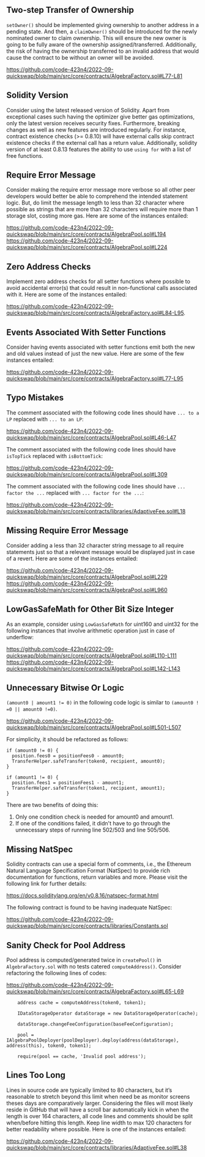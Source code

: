 ## Two-step Transfer of Ownership
`setOwner()` should be implemented giving ownership to another address in a pending state. And then, a `claimOwner()` should be introduced for the newly nominated owner to claim ownership. This will ensure the new owner is going to be fully aware of the ownership assigned/transferred. Additionally, the risk of having the ownership transferred to an invalid address that would cause the contract to be without an owner will be avoided.

https://github.com/code-423n4/2022-09-quickswap/blob/main/src/core/contracts/AlgebraFactory.sol#L77-L81

## Solidity Version
Consider using the latest released version of Solidity. Apart from exceptional cases such having the optimizer give better gas optimizations, only the latest version receives security fixes. Furthermore, breaking changes as well as new features are introduced regularly. For instance, contract existence checks (>= 0.8.10) will have external calls skip contract existence checks if the external call has a return value. Additionally, solidity version of at least 0.8.13 features the ability to use `using for` with a list of free functions.

## Require Error Message
Consider making the require error message more verbose so all other peer developers would better be able to comprehend the intended statement logic. But, do limit the message length to less than 32 character where possible as strings that are more than 32 characters will require more than 1 storage slot, costing more gas. Here are some of the instances entailed:

https://github.com/code-423n4/2022-09-quickswap/blob/main/src/core/contracts/AlgebraPool.sol#L194
https://github.com/code-423n4/2022-09-quickswap/blob/main/src/core/contracts/AlgebraPool.sol#L224

## Zero Address Checks
Implement zero address checks for all setter functions where possible to avoid accidental error(s) that could result in non-functional calls associated with it. Here are some of the instances entailed:

https://github.com/code-423n4/2022-09-quickswap/blob/main/src/core/contracts/AlgebraFactory.sol#L84-L95.

## Events Associated With Setter Functions
Consider having events associated with setter functions emit both the new and old values instead of just the new value. Here are some of the few instances entailed:

https://github.com/code-423n4/2022-09-quickswap/blob/main/src/core/contracts/AlgebraFactory.sol#L77-L95

## Typo Mistakes
The comment associated with the following code lines should have `... to a LP` replaced with `... to an LP`:

https://github.com/code-423n4/2022-09-quickswap/blob/main/src/core/contracts/AlgebraPool.sol#L46-L47

The comment associated with the following code lines should have `isTopTick` replaced with `isBottomTick`:

https://github.com/code-423n4/2022-09-quickswap/blob/main/src/core/contracts/AlgebraPool.sol#L309

The comment associated with the following code lines should have `... factor the ...` replaced with `... factor for the ...`:

https://github.com/code-423n4/2022-09-quickswap/blob/main/src/core/contracts/libraries/AdaptiveFee.sol#L18

## Missing Require Error Message
Consider adding a less than 32 character string message to all require statements just so that a relevant message would be displayed just in case of a revert. Here are some of the instances entailed:

https://github.com/code-423n4/2022-09-quickswap/blob/main/src/core/contracts/AlgebraPool.sol#L229
https://github.com/code-423n4/2022-09-quickswap/blob/main/src/core/contracts/AlgebraPool.sol#L960

## LowGasSafeMath for Other Bit Size Integer
As an example, consider using `LowGasSafeMath` for uint160 and uint32 for the following instances that involve arithmetic operation just in case of underflow:

https://github.com/code-423n4/2022-09-quickswap/blob/main/src/core/contracts/AlgebraPool.sol#L110-L111
https://github.com/code-423n4/2022-09-quickswap/blob/main/src/core/contracts/AlgebraPool.sol#L142-L143

## Unnecessary Bitwise Or Logic
`(amount0 | amount1 != 0)` in the following code logic is similar to `(amount0 ! =0 || amount0 !=0)`.

https://github.com/code-423n4/2022-09-quickswap/blob/main/src/core/contracts/AlgebraPool.sol#L501-L507

For simplicity, it should be refactored as follows:

```
if (amount0 != 0) {
  position.fees0 = positionFees0 - amount0;
  TransferHelper.safeTransfer(token0, recipient, amount0);
}

if (amount1 != 0) {
  position.fees1 = positionFees1 - amount1;
  TransferHelper.safeTransfer(token1, recipient, amount1);
}
``` 
There are two benefits of doing this:
1. Only one condition check is needed for amount0 and amount1.
2. If one of the conditions failed, it didn't have to go through the unnecessary steps of running line 502/503 and line 505/506.

##  Missing NatSpec
Solidity contracts can use a special form of comments, i.e., the Ethereum Natural Language Specification Format (NatSpec) to provide rich documentation for functions, return variables and more. Please visit the following link for further details:

https://docs.soliditylang.org/en/v0.8.16/natspec-format.html

The following contract is found to be having inadequate NatSpec:

https://github.com/code-423n4/2022-09-quickswap/blob/main/src/core/contracts/libraries/Constants.sol

## Sanity Check for Pool Address
Pool address is computed/generated twice in `createPool()` in `AlgebraFactory.sol` with no tests catered `computeAddress()`. Consider refactoring the following lines of codes:

https://github.com/code-423n4/2022-09-quickswap/blob/main/src/core/contracts/AlgebraFactory.sol#L65-L69

```
    address cache = computeAddress(token0, token1);

    IDataStorageOperator dataStorage = new DataStorageOperator(cache);

    dataStorage.changeFeeConfiguration(baseFeeConfiguration);

    pool = IAlgebraPoolDeployer(poolDeployer).deploy(address(dataStorage), address(this), token0, token1);

    require(pool == cache, 'Invalid pool address');
```
## Lines Too Long
Lines in source code are typically limited to 80 characters, but it’s reasonable to stretch beyond this limit when need be as monitor screens theses days are comparatively larger. Considering the files will most likely reside in GitHub that will have a scroll bar automatically kick in when the length is over 164 characters, all code lines and comments should be split when/before hitting this length. Keep line width to max 120 characters for better readability where possible. Here is one of the instances entailed:

https://github.com/code-423n4/2022-09-quickswap/blob/main/src/core/contracts/libraries/AdaptiveFee.sol#L38
